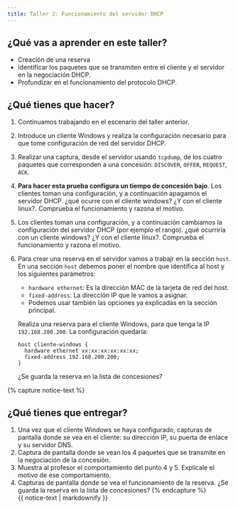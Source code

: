 ```yaml
---
title: Taller 2: Funcionamiento del servidor DHCP
---
```


## ¿Qué vas a aprender en este taller?

* Creación de una reserva
* Identificar los paquetes que se transmiten entre el cliente y el servidor en la negociación DHCP.
* Profundizar en el funcionamiento del protocolo DHCP.

## ¿Qué tienes que hacer?

1. Continuamos trabajando en el escenario del taller anterior.
2. Introduce un cliente Windows y realiza la configuración necesario para que tome configuración de red del servidor DHCP.
3. Realizar una captura, desde el servidor usando `tcpdump`, de los cuatro paquetes que corresponden a una concesión: `DISCOVER`, `OFFER`, `REQUEST`, `ACK`.
4. **Para hacer esta prueba configura un tiempo de concesión bajo**. Los clientes toman una configuración, y a continuación apagamos el servidor DHCP. ¿qué ocurre con el cliente windows? ¿Y con el cliente linux?. Comprueba el funcionamiento y razona el motivo.
5. Los clientes toman una configuración, y a continuación cambiamos la configuración del servidor DHCP (por ejemplo el rango). ¿qué ocurriría con un cliente windows? ¿Y con el cliente linux?. Comprueba el funcionamiento y razona el motivo.
6. Para crear una reserva en el servidor vamos a trabajr en la sección `host`.
	En una sección `host` debemos poner el nombre que identifica al host y los siguientes parámetros:
	
	* `hardware ethernet`: Es la dirección MAC de la tarjeta de red del host.
	* `fixed-address`: La dirección IP que le vamos a asignar. 
	* Podemos usar también las opciones ya explicadas en la sección principal.

	Realiza una reserva para el cliente Windows, para que tenga la IP `192.168.200.200`. La configuración quedaría:

	```
	host cliente-windows {
	  hardware ethernet xx:xx:xx:xx:xx:xx;
	  fixed-address 192.168.200.200;
	}
	```

	¿Se guarda la reserva en la lista de concesiones?

{% capture notice-text %}
## ¿Qué tienes que entregar?

1. Una vez que el cliente Windows se haya configurado, capturas de pantalla donde se vea en el cliente: su dirección IP, su puerta de enlace y su servidor DNS.
2. Captura de pantalla donde se vean los 4 paquetes que se transmite en la negociación de la concesión.
3. Muestra al profesor el comportamiento del punto 4 y 5. Explícale el motivo de ese comportamiento.
4. Capturas de pantalla donde se vea el funcionamiento de la reserva. ¿Se guarda la reserva en la lista de concesiones?
{% endcapture %}<div class="notice--info">{{ notice-text | markdownify }}</div>
